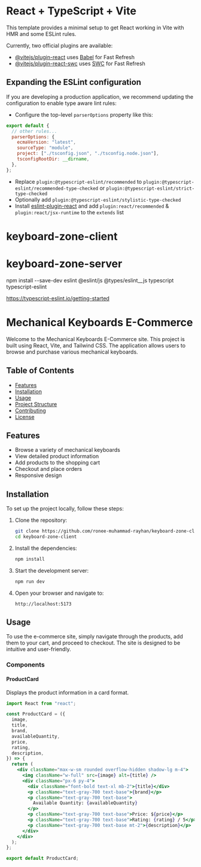 # React + TypeScript + Vite

This template provides a minimal setup to get React working in Vite with HMR and some ESLint rules.

Currently, two official plugins are available:

- [@vitejs/plugin-react](https://github.com/vitejs/vite-plugin-react/blob/main/packages/plugin-react/README.md) uses [Babel](https://babeljs.io/) for Fast Refresh
- [@vitejs/plugin-react-swc](https://github.com/vitejs/vite-plugin-react-swc) uses [SWC](https://swc.rs/) for Fast Refresh

## Expanding the ESLint configuration

If you are developing a production application, we recommend updating the configuration to enable type aware lint rules:

- Configure the top-level `parserOptions` property like this:

```js
export default {
  // other rules...
  parserOptions: {
    ecmaVersion: "latest",
    sourceType: "module",
    project: ["./tsconfig.json", "./tsconfig.node.json"],
    tsconfigRootDir: __dirname,
  },
};
```

- Replace `plugin:@typescript-eslint/recommended` to `plugin:@typescript-eslint/recommended-type-checked` or `plugin:@typescript-eslint/strict-type-checked`
- Optionally add `plugin:@typescript-eslint/stylistic-type-checked`
- Install [eslint-plugin-react](https://github.com/jsx-eslint/eslint-plugin-react) and add `plugin:react/recommended` & `plugin:react/jsx-runtime` to the `extends` list

# keyboard-zone-client

# keyboard-zone-server

npm install --save-dev eslint @eslint/js @types/eslint\_\_js typescript typescript-eslint

https://typescript-eslint.io/getting-started

# Mechanical Keyboards E-Commerce

Welcome to the Mechanical Keyboards E-Commerce site. This project is built using React, Vite, and Tailwind CSS. The application allows users to browse and purchase various mechanical keyboards.

## Table of Contents

- [Features](#features)
- [Installation](#installation)
- [Usage](#usage)
- [Project Structure](#project-structure)
- [Contributing](#contributing)
- [License](#license)

## Features

- Browse a variety of mechanical keyboards
- View detailed product information
- Add products to the shopping cart
- Checkout and place orders
- Responsive design

## Installation

To set up the project locally, follow these steps:

1. Clone the repository:

   ```sh
   git clone https://github.com/ronee-muhammad-rayhan/keyboard-zone-client.git
   cd keyboard-zone-client
   ```

2. Install the dependencies:

   ```sh
   npm install
   ```

3. Start the development server:

   ```sh
   npm run dev
   ```

4. Open your browser and navigate to:
   ```
   http://localhost:5173
   ```

## Usage

To use the e-commerce site, simply navigate through the products, add them to your cart, and proceed to checkout. The site is designed to be intuitive and user-friendly.

### Components

#### ProductCard

Displays the product information in a card format.

```jsx
import React from "react";

const ProductCard = ({
  image,
  title,
  brand,
  availableQuantity,
  price,
  rating,
  description,
}) => {
  return (
    <div className="max-w-sm rounded overflow-hidden shadow-lg m-4">
      <img className="w-full" src={image} alt={title} />
      <div className="px-6 py-4">
        <div className="font-bold text-xl mb-2">{title}</div>
        <p className="text-gray-700 text-base">{brand}</p>
        <p className="text-gray-700 text-base">
          Available Quantity: {availableQuantity}
        </p>
        <p className="text-gray-700 text-base">Price: ${price}</p>
        <p className="text-gray-700 text-base">Rating: {rating} / 5</p>
        <p className="text-gray-700 text-base mt-2">{description}</p>
      </div>
    </div>
  );
};

export default ProductCard;
```
